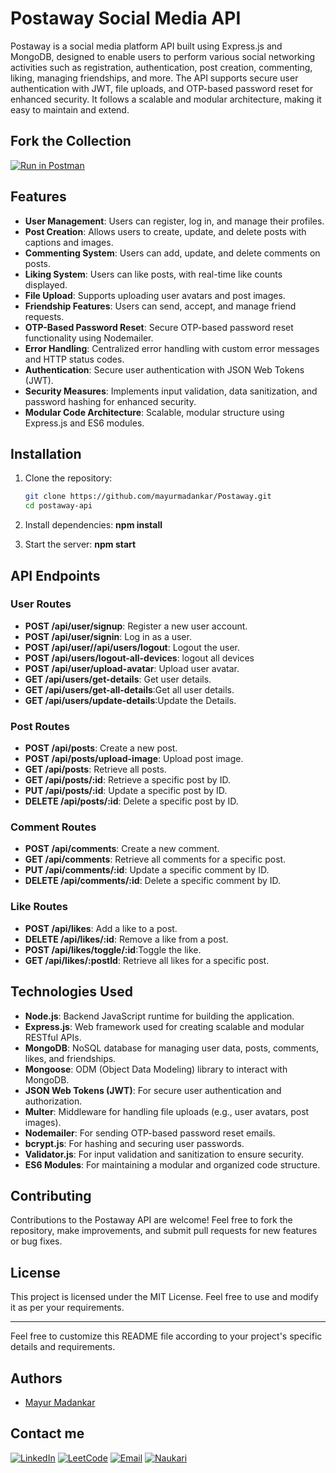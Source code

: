 # Postaway Social Media API

Postaway is a social media platform API built using Express.js and MongoDB, designed to enable users to perform various social networking activities such as registration, authentication, post creation, commenting, liking, managing friendships, and more. The API supports secure user authentication with JWT, file uploads, and OTP-based password reset for enhanced security. It follows a scalable and modular architecture, making it easy to maintain and extend.

## Fork the Collection 
[![Run in Postman](https://run.pstmn.io/button.svg)](https://god.gw.postman.com/run-collection/36661483-63b491c2-df5b-4f48-8a15-e2a535337bcc?action=collection%2Ffork&source=rip_markdown&collection-url=entityId%3D36661483-63b491c2-df5b-4f48-8a15-e2a535337bcc%26entityType%3Dcollection%26workspaceId%3D2b5d1511-d0b6-4a63-8861-6ddbb36baaa9)

## Features

- **User Management**: Users can register, log in, and manage their profiles.
- **Post Creation**: Allows users to create, update, and delete posts with captions and images.
- **Commenting System**: Users can add, update, and delete comments on posts.
- **Liking System**: Users can like posts, with real-time like counts displayed.
- **File Upload**: Supports uploading user avatars and post images.
- **Friendship Features**: Users can send, accept, and manage friend requests.
- **OTP-Based Password Reset**: Secure OTP-based password reset functionality using Nodemailer.
- **Error Handling**: Centralized error handling with custom error messages and HTTP status codes.
- **Authentication**: Secure user authentication with JSON Web Tokens (JWT).
- **Security Measures**: Implements input validation, data sanitization, and password hashing for enhanced security.
- **Modular Code Architecture**: Scalable, modular structure using Express.js and ES6 modules.

## Installation

1. Clone the repository:

   ```bash
   git clone https://github.com/mayurmadankar/Postaway.git
   cd postaway-api
   ```

2. Install dependencies:
   **npm install**

3. Start the server:
   **npm start**

## API Endpoints

### User Routes

- **POST /api/user/signup**: Register a new user account.
- **POST /api/user/signin**: Log in as a user.
- **POST /api/user//api/users/logout**: Logout the user.
- **POST /api/users/logout-all-devices**: logout all devices
- **POST /api/user/upload-avatar**: Upload user avatar.
- **GET /api/users/get-details**: Get user details.
- **GET /api/users/get-all-details**:Get all user details.
- **GET /api/users/update-details**:Update the Details.

### Post Routes

- **POST /api/posts**: Create a new post.
- **POST /api/posts/upload-image**: Upload post image.
- **GET /api/posts**: Retrieve all posts.
- **GET /api/posts/:id**: Retrieve a specific post by ID.
- **PUT /api/posts/:id**: Update a specific post by ID.
- **DELETE /api/posts/:id**: Delete a specific post by ID.

### Comment Routes

- **POST /api/comments**: Create a new comment.
- **GET /api/comments**: Retrieve all comments for a specific post.
- **PUT /api/comments/:id**: Update a specific comment by ID.
- **DELETE /api/comments/:id**: Delete a specific comment by ID.

### Like Routes

- **POST /api/likes**: Add a like to a post.
- **DELETE /api/likes/:id**: Remove a like from a post.
- **POST /api/likes/toggle/:id**:Toggle the like.
- **GET /api/likes/:postId**: Retrieve all likes for a specific post.

## Technologies Used

- **Node.js**: Backend JavaScript runtime for building the application.
- **Express.js**: Web framework used for creating scalable and modular RESTful APIs.
- **MongoDB**: NoSQL database for managing user data, posts, comments, likes, and friendships.
- **Mongoose**: ODM (Object Data Modeling) library to interact with MongoDB.
- **JSON Web Tokens (JWT)**: For secure user authentication and authorization.
- **Multer**: Middleware for handling file uploads (e.g., user avatars, post images).
- **Nodemailer**: For sending OTP-based password reset emails.
- **bcrypt.js**: For hashing and securing user passwords.
- **Validator.js**: For input validation and sanitization to ensure security.
- **ES6 Modules**: For maintaining a modular and organized code structure.


## Contributing

Contributions to the Postaway API are welcome! Feel free to fork the repository, make improvements, and submit pull requests for new features or bug fixes.

## License

This project is licensed under the MIT License. Feel free to use and modify it as per your requirements.

---

Feel free to customize this README file according to your project's specific details and requirements.

## Authors

- [Mayur Madankar](https://github.com/mayurmadankar)

## Contact me

[![LinkedIn](https://img.shields.io/badge/LinkedIn-0077B5?style=for-the-badge&logo=linkedin&logoColor=white)](https://www.linkedin.com/in/mayur-madankar/) [![LeetCode](https://img.shields.io/badge/-LeetCode-FFA116?style=for-the-badge&logo=LeetCode&logoColor=black)](https://leetcode.com/u/mayurmadankar/) [![Email](https://img.shields.io/badge/Email-D14836?style=for-the-badge&logo=gmail&logoColor=white)](mailto:madankarmayur5@gmail.com)
[![Naukari](https://img.shields.io/badge/Naukri.com-0A66C2?style=for-the-badge&logo=Naukri.com&logoColor=white)](https://www.naukri.com/mnjuser/profile?id=&altresid)

